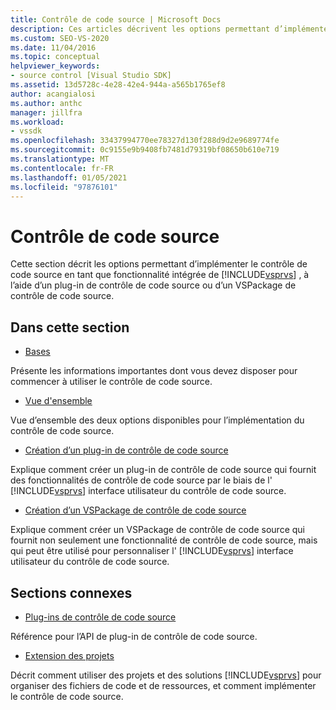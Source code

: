 ```yaml
---
title: Contrôle de code source | Microsoft Docs
description: Ces articles décrivent les options permettant d’implémenter le contrôle de code source en tant que fonctionnalité intégrée de Visual Studio, via un plug-in ou un VSPackage.
ms.custom: SEO-VS-2020
ms.date: 11/04/2016
ms.topic: conceptual
helpviewer_keywords:
- source control [Visual Studio SDK]
ms.assetid: 13d5728c-4e28-42e4-944a-a565b1765ef8
author: acangialosi
ms.author: anthc
manager: jillfra
ms.workload:
- vssdk
ms.openlocfilehash: 33437994770ee78327d130f288d9d2e9689774fe
ms.sourcegitcommit: 0c9155e9b9408fb7481d79319bf08650b610e719
ms.translationtype: MT
ms.contentlocale: fr-FR
ms.lasthandoff: 01/05/2021
ms.locfileid: "97876101"
---
```

# <a name="source-control"></a>Contrôle de code source
Cette section décrit les options permettant d’implémenter le contrôle de code source en tant que fonctionnalité intégrée de [!INCLUDE[vsprvs](../../code-quality/includes/vsprvs_md.md)] , à l’aide d’un plug-in de contrôle de code source ou d’un VSPackage de contrôle de code source.

## <a name="in-this-section"></a>Dans cette section
- [Bases](../../extensibility/internals/source-control-integration-essentials.md)

 Présente les informations importantes dont vous devez disposer pour commencer à utiliser le contrôle de code source.

- [Vue d'ensemble](../../extensibility/internals/source-control-integration-overview.md)

 Vue d’ensemble des deux options disponibles pour l’implémentation du contrôle de code source.

- [Création d’un plug-in de contrôle de code source](../../extensibility/internals/creating-a-source-control-plug-in.md)

 Explique comment créer un plug-in de contrôle de code source qui fournit des fonctionnalités de contrôle de code source par le biais de l' [!INCLUDE[vsprvs](../../code-quality/includes/vsprvs_md.md)] interface utilisateur du contrôle de code source.

- [Création d’un VSPackage de contrôle de code source](../../extensibility/internals/creating-a-source-control-vspackage.md)

 Explique comment créer un VSPackage de contrôle de code source qui fournit non seulement une fonctionnalité de contrôle de code source, mais qui peut être utilisé pour personnaliser l' [!INCLUDE[vsprvs](../../code-quality/includes/vsprvs_md.md)] interface utilisateur du contrôle de code source.

## <a name="related-sections"></a>Sections connexes
- [Plug-ins de contrôle de code source](../../extensibility/source-control-plug-ins.md)

 Référence pour l’API de plug-in de contrôle de code source.

- [Extension des projets](../../extensibility/extending-projects.md)

 Décrit comment utiliser des projets et des solutions [!INCLUDE[vsprvs](../../code-quality/includes/vsprvs_md.md)] pour organiser des fichiers de code et de ressources, et comment implémenter le contrôle de code source.
